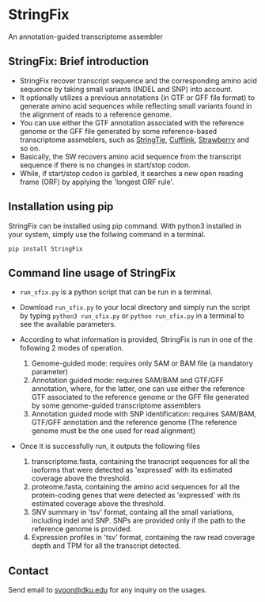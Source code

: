 # StringFix
An annotation-guided transcriptome assembler

## StringFix: Brief introduction
- StringFix recover transcript sequence and the corresponding amino acid sequence by taking small variants (INDEL and SNP) into account.
- It optionally utilizes a previous annotations (in GTF or GFF file format) to generate amino acid sequences while reflecting small variants found in the alignment of reads to a reference genome.
- You can use either the GTF annotation associated with the reference genome or the GFF file generated by some reference-based transcriptome assmeblers, such as [StringTie](https://github.com/gpertea/stringtie), [Cufflink](http://cole-trapnell-lab.github.io/cufflinks/), [Strawberry](https://github.com/ruolin/strawberry) and so on.
- Basically, the SW recovers amino acid sequence from the transcript sequence if there is no changes in start/stop codon.
- While, if start/stop codon is garbled, it searches a new open reading frame (ORF) by applying the 'longest ORF rule'.

## Installation using pip

StringFix can be installed using pip command. With python3 installed in your system, simply use the follwing command in a terminal.

`pip install StringFix`

## Command line usage of StringFix

- `run_sfix.py` is a python script that can be run in a terminal. 
- Download `run_sfix.py` to your local directory and simply run the script by typing `python3 run_sfix.py` or `python run_sfix.py` in a terminal to see the available parameters.
- According to what information is provided, StringFix is run in one of the following 2 modes of operation.

  1. Genome-guided mode: requires only SAM or BAM file (a mandatory parameter)
  2. Annotation guided mode: requires SAM/BAM and GTF/GFF annotation, where, for the latter, one can use either the reference GTF associated to the reference genome or the GFF file generated by some genome-guided transcriptome assemblers
  3. Annotation guided mode with SNP identification: requires SAM/BAM, GTF/GFF annotation and the reference genome (The reference genome must be the one used for read alignment)

- Once it is successfully run, it outputs the following files

  1. transcriptome.fasta, containing the transcript sequences for all the isoforms that were detected as 'expressed' with its estimated coverage above the threshold.
  2. proteome.fasta, containing the amino acid sequences for all the protein-coding genes that were detected as 'expressed' with its estimated coverage above the threshold.
  3. SNV summary in 'tsv' format, containg all the small variations, including indel and SNP. SNPs are provided only if the path to the reference genome is provided.
  4. Expression profiles in 'tsv' format, containing the raw read coverage depth and TPM for all the transcript detected.

## Contact
Send email to syoon@dku.edu for any inquiry on the usages.


